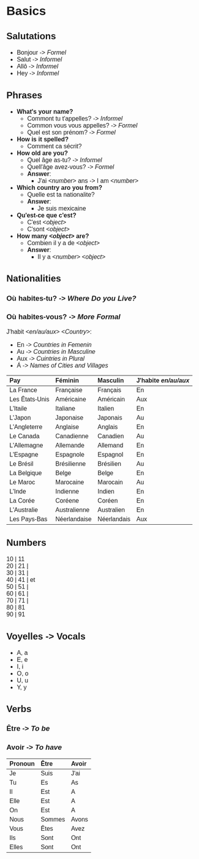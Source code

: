 <style>
@import url('https://fonts.googleapis.com/css2?family=Montserrat:wght@300;400&display=swap');

div {
    font-family: 'Montserrat', sans-serif;
    font-size: 16px;
    text-align: justify;
}
</style>
<div>

# Basics
## Salutations
* Bonjour -> *Formel*
* Salut -> *Informel*
* Allô -> *Informel*
* Hey -> *Informel*
## Phrases
* __What's your name?__
  * Commont tu t'appelles? -> *Informel*
  * Common vous vous appelles? -> *Formel*
  * Quel est son prénom? -> *Formel*
* __How is it spelled?__
  * Comment ca sécrit?
* __How old are you?__
  * Quel âge as-tu? -> *Informel*
  * Quell'âge avez-vous? -> *Formel*
  * **Answer**:
      * J'ai <*number*> ans -> I am <*number*>
* __Which country aro you from?__
  * Quelle est ta nationalite?
  * **Answer**:
    * Je suis mexicaine
* __Qu'est-ce que c'est?__
  * C'est <*object*>
  * C'sont <*object*>
* __How many <*object*> are?__
  * Combien il y a de <*object*>
  * **Answer**:
    * Il y a <*number*> <*object*>
## Nationalities
### Où habites-tu? -> *Where Do you Live?*
### Où habites-vous? -> *More Formal*
J'habit <*en/au/aux*> <*Country*>:
* En -> *Countries in Femenin*
* Au -> *Countries in Masculine*
* Aux -> *Cuintries in Plural*
* Á -> *Names of Cities and Villages*

| Pay            | Féminin      | Masculin    | J'habite *en/au/aux* |
| :------------- | :----------- | :---------- | :------------------- |
| La France      | Française    | Français    | En                   |
| Les Êtats-Unis | Américaine   | Américain   | Aux                  |
| L'Itaile       | Italiane     | Italien     | En                   |
| L'Japon        | Japonaise    | Japonais    | Au                   |
| L'Angleterre   | Anglaise     | Anglais     | En                   |
| Le Canada      | Canadienne   | Canadien    | Au                   |
| L'Allemagne    | Allemande    | Allemand    | En                   |
| L'Espagne      | Espagnole    | Espagnol    | En                   |
| Le Brésil      | Brésilienne  | Brésilien   | Au                   |
| La Belgique    | Belge        | Belge       | En                   |
| Le Maroc       | Marocaine    | Marocain    | Au                   |
| L'Inde         | Indienne     | Indien      | En                   |
| La Corée       | Coréene      | Coréen      | En                   |
| L'Australie    | Australienne | Australien  | En                   |
| Les Pays-Bas   | Néerlandaise | Néerlandais | Aux                  |
## Numbers
10 | 11  
20 | 21 |  
30 | 31 |  
40 | 41 |  et  
50 | 51 |  
60 | 61 |  
70 | 71 |  
80 | 81  
90 | 91  
## Voyelles -> Vocals
* A, a
* E, e
* I, i
* O, o
* U, u
* Y, y
## Verbs
### Être -> *To be*
### Avoir -> *To have*
| Pronoun | Être   | Avoir |
| :------ | :----- | :---- |
| Je      | Suis   | J'ai  |
| Tu      | Es     | As    |
| Il      | Est    | A     |
| Elle    | Est    | A     |
| On      | Est    | A     |
| Nous    | Sommes | Avons |
| Vous    | Êtes   | Avez  |
| Ils     | Sont   | Ont   |
| Elles   | Sont   | Ont   |
</div>
